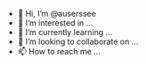 - 👋 Hi, I’m @auserssee
- 👀 I’m interested in ...
- 🌱 I’m currently learning ...
- 💞️ I’m looking to collaborate on ...
- 📫 How to reach me ...

<!---
auserssee/auserssee is a ✨ special ✨ repository because its `README.md` (this file) appears on your GitHub profile.
You can click the Preview link to take a look at your changes.
--->
